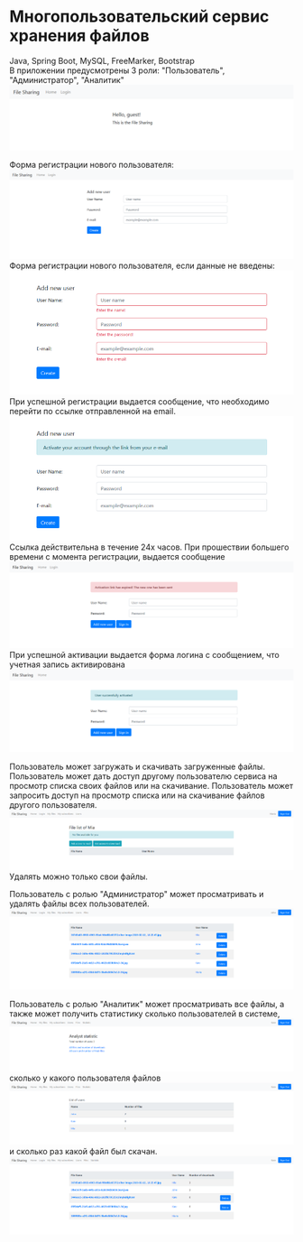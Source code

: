 # Многопользовательский сервис хранения файлов</br>
Java, Spring Boot, MySQL, FreeMarker, Bootstrap</br>
В приложении предусмотрены 3 роли: "Пользователь", "Администратор", "Аналитик"
![Image alt](https://github.com/yanagus/file_sharing/raw/master/image/main.png)

Форма регистрации нового пользователя:
![Image alt](https://github.com/yanagus/file_sharing/raw/master/image/reg_form.png)
Форма регистрации нового пользователя, если данные не введены:
![Image alt](https://github.com/yanagus/file_sharing/raw/master/image/not_valid_reg_form.png)
При успешной регистрации выдается сообщение, что необходимо перейти по ссылке отправленной на email.
![Image alt](https://github.com/yanagus/file_sharing/raw/master/image/activate_account.png)
Ссылка действительна в течение 24х часов. При прошествии большего времени с момента регистрации, выдается сообщение
![Image alt](https://github.com/yanagus/file_sharing/raw/master/image/link_expired.png)
При успешной активации выдается форма логина с сообщением, что учетная запись активирована
![Image alt](https://github.com/yanagus/file_sharing/raw/master/image/successfully_activated.png)

Пользователь может загружать и скачивать загруженные файлы.
Пользователь может дать доступ другому пользователю сервиса на просмотр списка своих файлов или на скачивание.
Пользователь может запросить доступ на просмотр списка или на скачивание файлов другого пользователя.
![Image alt](https://github.com/yanagus/file_sharing/raw/master/image/no_access.png)
Удалять можно только свои файлы.

Пользователь с ролью "Администратор" может просматривать и удалять файлы всех пользователей.
![Image alt](https://github.com/yanagus/file_sharing/raw/master/image/all_files_admin.png)

Пользователь с ролью "Аналитик" может просматривать все файлы,
а также может получить статистику сколько пользователей в системе,
![Image alt](https://github.com/yanagus/file_sharing/raw/master/image/analyst_statistic1.png)
сколько у какого пользователя файлов
![Image alt](https://github.com/yanagus/file_sharing/raw/master/image/analyst_statistic2.png)
и сколько раз какой файл был скачан.
![Image alt](https://github.com/yanagus/file_sharing/raw/master/image/analyst_statistic3.png)



